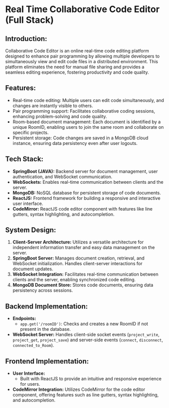 # Real Time Collaborative Code Editor (Full Stack)

## Introduction:

Collaborative Code Editor is an online real-time code editing platform designed to enhance pair programming by allowing multiple developers to simultaneously view and edit code files in a distributed environment. This platform eliminates the need for manual file sharing and provides a seamless editing experience, fostering productivity and code quality.

## Features:

- Real-time code editing: Multiple users can edit code simultaneously, and changes are instantly visible to others.
- Pair programming support: Facilitates collaborative coding sessions, enhancing problem-solving and code quality.
- Room-based document management: Each document is identified by a unique RoomID, enabling users to join the same room and collaborate on specific projects.
- Persistent storage: Code changes are saved in a MongoDB cloud instance, ensuring data persistency even after user logouts.

## Tech Stack:

- **SpringBoot (JAVA):** Backend server for document management, user authentication, and WebSocket communication.
- **WebSockets:** Enables real-time communication between clients and the server.
- **MongoDB:** NoSQL database for persistent storage of code documents.
- **ReactJS:** Frontend framework for building a responsive and interactive user interface.
- **CodeMirror:** ReactJS code editor component with features like line gutters, syntax highlighting, and autocompletion.

## System Design:

1. **Client-Server Architecture:** Utilizes a versatile architecture for independent information transfer and easy data management on the server.
2. **SpringBoot Server:** Manages document creation, retrieval, and WebSocket initialization. Handles client-server interactions for document updates.
3. **WebSocket Integration:** Facilitates real-time communication between clients and the server, enabling synchronized code editing.
4. **MongoDB Document Store:** Stores code documents, ensuring data persistency across sessions.

## Backend Implementation:

- **Endpoints:**
  - `app.get('/roomID')`: Checks and creates a new RoomID if not present in the database.
- **WebSocket Server:** Handles client-side socket events (`project_write`, `project_get`, `project_save`) and server-side events (`connect`, `disconnect`, `connected_to_Room`).

## Frontend Implementation:

- **User Interface:**
  - Built with ReactJS to provide an intuitive and responsive experience for users.
- **CodeMirror Integration:** Utilizes CodeMirror for the code editor component, offering features such as line gutters, syntax highlighting, and autocompletion.
